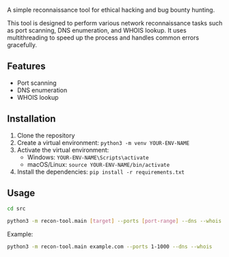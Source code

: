 A simple reconnaissance tool for ethical hacking and bug bounty hunting.

This tool is designed to perform various network reconnaissance tasks such as port scanning, DNS enumeration, and WHOIS lookup. It uses multithreading to speed up the process and handles common errors gracefully.

## Features
- Port scanning
- DNS enumeration
- WHOIS lookup

## Installation
1. Clone the repository
2. Create a virtual environment: `python3 -m venv YOUR-ENV-NAME`
3. Activate the virtual environment:
    - Windows: `YOUR-ENV-NAME\Scripts\activate`
    - macOS/Linux: `source YOUR-ENV-NAME/bin/activate`
4. Install the dependencies: `pip install -r requirements.txt`

## Usage

```bash
cd src
```

```bash
python3 -m recon-tool.main [target] --ports [port-range] --dns --whois
```

Example:
```bash
python3 -m recon-tool.main example.com --ports 1-1000 --dns --whois
```

